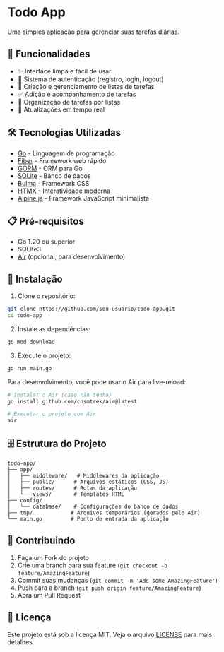 # Todo App

Uma simples aplicação para gerenciar suas tarefas diárias.

## 🚀 Funcionalidades

- ✨ Interface limpa e fácil de usar
- 🔐 Sistema de autenticação (registro, login, logout)
- 📝 Criação e gerenciamento de listas de tarefas
- ✅ Adição e acompanhamento de tarefas
- 🎯 Organização de tarefas por listas
- 🔄 Atualizações em tempo real

## 🛠️ Tecnologias Utilizadas

- [Go](https://golang.org/) - Linguagem de programação
- [Fiber](https://gofiber.io/) - Framework web rápido
- [GORM](https://gorm.io/) - ORM para Go
- [SQLite](https://www.sqlite.org/) - Banco de dados
- [Bulma](https://bulma.io/) - Framework CSS
- [HTMX](https://htmx.org/) - Interatividade moderna
- [Alpine.js](https://alpinejs.dev/) - Framework JavaScript minimalista

## 📋 Pré-requisitos

- Go 1.20 ou superior
- SQLite3
- [Air](https://github.com/cosmtrek/air) (opcional, para desenvolvimento)

## 🚀 Instalação

1. Clone o repositório:
```bash
git clone https://github.com/seu-usuario/todo-app.git
cd todo-app
```

2. Instale as dependências:
```bash
go mod download
```

3. Execute o projeto:
```bash
go run main.go
```

Para desenvolvimento, você pode usar o Air para live-reload:
```bash
# Instalar o Air (caso não tenha)
go install github.com/cosmtrek/air@latest

# Executar o projeto com Air
air
```

## 🗄️ Estrutura do Projeto

```
todo-app/
├── app/
│   ├── middleware/   # Middlewares da aplicação
│   ├── public/      # Arquivos estáticos (CSS, JS)
│   ├── routes/      # Rotas da aplicação
│   └── views/       # Templates HTML
├── config/
│   └── database/    # Configurações do banco de dados
├── tmp/            # Arquivos temporários (gerados pelo Air)
└── main.go         # Ponto de entrada da aplicação
```

## 🤝 Contribuindo

1. Faça um Fork do projeto
2. Crie uma branch para sua feature (`git checkout -b feature/AmazingFeature`)
3. Commit suas mudanças (`git commit -m 'Add some AmazingFeature'`)
4. Push para a branch (`git push origin feature/AmazingFeature`)
5. Abra um Pull Request

## 📝 Licença

Este projeto está sob a licença MIT. Veja o arquivo [LICENSE](LICENSE) para mais detalhes.
